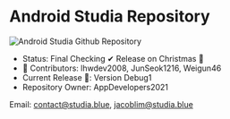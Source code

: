 # Android Studia Repository

![Android Studia Github Repository](https://blogger.googleusercontent.com/img/a/AVvXsEjYbodqmy0mj1cCzgB_kXx5_3cjgIYqsz956nPZwvxKOsSWpimKtoPJWtXLo87Zn4IvKWiipX5xRt8dqd0-gTNJ5XLgIPpViOeaRXoBvqZkZj8DqiKvDQR0Ew7_lkmQ2-GL1YeYZFN0KIn_2vhHKa7nf9jwAlQdzlnqru1XD9xBTx6NlbZEnbd_MWX9Pw=s320)

- Status: Final Checking ✔ Release on Christmas 🎄
- 🔌 Contributors: lhwdev2008, JunSeok1216, Weigun46
- Current Release 💽: Version Debug1
- Repository Owner: AppDevelopers2021

Email: [contact@studia.blue](contact@studia.blue), [jacoblim@studia.blue](jacoblim@studia.blue)

